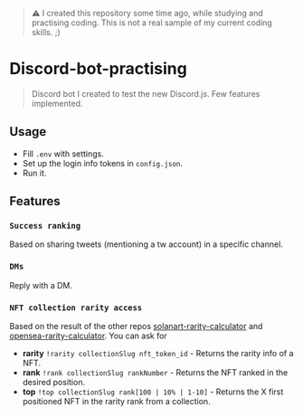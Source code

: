 > ⚠ I created this repository some time ago, while studying and practising coding. 
> This is not a real sample of my current coding skills. ;)

# Discord-bot-practising

> Discord bot I created to test the new Discord.js. Few features implemented. 

## Usage

* Fill ``.env`` with settings.
* Set up the login info tokens in ``config.json``.
* Run it.

## Features

### ``Success ranking``
Based on sharing tweets (mentioning a tw account) in a specific channel.

### ``DMs``
Reply with a DM.

### ``NFT collection rarity access``
Based on the result of the other repos [solanart-rarity-calculator](https://github.com/fentosv/solanart-rarity-calculator) and [opensea-rarity-calculator](https://github.com/fentosv/opensea-rarity-calculator).
You can ask for 
* **rarity** ``!rarity collectionSlug nft_token_id`` - Returns the rarity info of a NFT.
* **rank** ``!rank collectionSlug rankNumber`` - Returns the NFT ranked in the desired position.
* **top** ``!top collectionSlug rank[100 | 10% | 1-10]`` - Returns the X first positioned NFT in the rarity rank from a collection.




